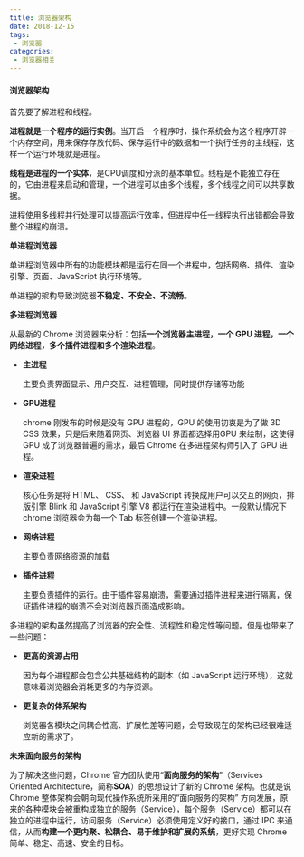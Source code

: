 ```yaml
---
title: 浏览器架构
date: 2018-12-15
tags:
 - 浏览器
categories:
 - 浏览器相关
---
```


#### 浏览器架构

首先要了解进程和线程。

**进程就是一个程序的运行实例**。当开启一个程序时，操作系统会为这个程序开辟一个内存空间，用来保存存放代码、保存运行中的数据和一个执行任务的主线程，这样一个运行环境就是进程。

**线程是进程的一个实体**，是CPU调度和分派的基本单位。线程是不能独立存在的，它由进程来启动和管理，一个进程可以由多个线程，多个线程之间可以共享数据。

进程使用多线程并行处理可以提高运行效率，但进程中任一线程执行出错都会导致整个进程的崩溃。

**单进程浏览器**

单进程浏览器中所有的功能模块都是运行在同一个进程中，包括网络、插件、渲染引擎、页面、JavaScript 执行环境等。

单进程的架构导致浏览器**不稳定、不安全、不流畅**。

**多进程浏览器**

从最新的 Chrome 浏览器来分析：包括**一个浏览器主进程，一个 GPU 进程，一个网络进程，多个插件进程和多个渲染进程**。

- **主进程**

  主要负责界面显示、用户交互、进程管理，同时提供存储等功能

- **GPU进程**

  chrome 刚发布的时候是没有 GPU 进程的，GPU 的使用初衷是为了做 3D CSS 效果，只是后来随着网页、浏览器 UI 界面都选择用GPU 来绘制，这使得 GPU 成了浏览器普遍的需求，最后 Chrome 在多进程架构师引入了 GPU 进程。

- **渲染进程**

  核心任务是将 HTML、 CSS、 和 JavaScript 转换成用户可以交互的网页，排版引擎 Blink 和 JavaScript 引擎 V8 都运行在渲染进程中。一般默认情况下 chrome 浏览器会为每一个 Tab 标签创建一个渲染进程。

- **网络进程**

  主要负责网络资源的加载

- **插件进程**

  主要负责插件的运行。由于插件容易崩溃，需要通过插件进程来进行隔离，保证插件进程的崩溃不会对浏览器页面造成影响。

多进程的架构虽然提高了浏览器的安全性、流程性和稳定性等问题。但是也带来了一些问题：

- **更高的资源占用**

  因为每个进程都会包含公共基础结构的副本（如 JavaScript 运行环境），这就意味着浏览器会消耗更多的内存资源。

- **更复杂的体系架构**

  浏览器各模块之间耦合性高、扩展性差等问题，会导致现在的架构已经很难适应新的需求了。

**未来面向服务的架构**

为了解决这些问题，Chrome 官方团队使用“**面向服务的架构**”（Services Oriented Architecture，简称**SOA**）的思想设计了新的 Chrome 架构。也就是说 Chrome 整体架构会朝向现代操作系统所采用的“面向服务的架构” 方向发展，原来的各种模块会被重构成独立的服务（Service），每个服务（Service）都可以在独立的进程中运行，访问服务（Service）必须使用定义好的接口，通过 IPC 来通信，从而**构建一个更内聚、松耦合、易于维护和扩展的系统**，更好实现 Chrome 简单、稳定、高速、安全的目标。